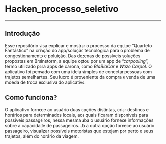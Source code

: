 # Hacken_processo_seletivo
---------
## Introdução
Esse repositório visa explicar e mostrar o processo da equipe “Quarteto Fantástico” na criação do app/solução tecnológica para o problema de congestionamento e poluição. Das dezenas de possíveis soluções propostas em Brainstorm, a equipe optou por um app de “*carpooling*”, termo utilizado para apps de carona, como *BlaBlaCar* e *Waze Carpol*. O aplicativo foi pensado com uma ideia simples de conectar pessoas com trajetos semelhantes. Seu lucro é proveniente da compra e venda de uma moeda de troca exclusiva do aplicativo. 

## Como funciona?

O aplicativo fornece ao usuário duas opções distintas, criar destinos e horários para determinados locais, aos quais ficaram disponíveis para possíveis passageiros, nessa mesma aba o usuário fornece informações sobre a capacidade de passageiros.
Já a outra opção fornece ao usuário passageiro, visualizar possíveis motoristas que estejam por perto e seus trajetos, além do horário da viagem.
